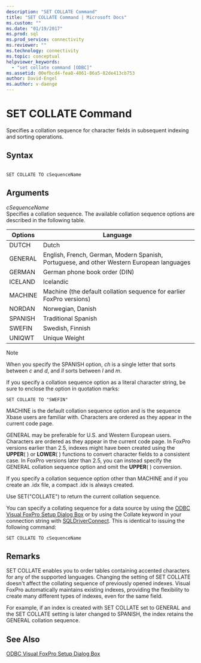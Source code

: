 ```yaml
---
description: "SET COLLATE Command"
title: "SET COLLATE Command | Microsoft Docs"
ms.custom: ""
ms.date: "01/19/2017"
ms.prod: sql
ms.prod_service: connectivity
ms.reviewer: ""
ms.technology: connectivity
ms.topic: conceptual
helpviewer_keywords: 
  - "set collate command [ODBC]"
ms.assetid: 00efbcd4-fea8-4061-86a5-82de413cb753
author: David-Engel
ms.author: v-daenge
---
```

# SET COLLATE Command
Specifies a collation sequence for character fields in subsequent indexing and sorting operations.  
  
## Syntax  
  
```  
  
SET COLLATE TO cSequenceName  
```  
  
## Arguments  
 *cSequenceName*  
 Specifies a collation sequence. The available collation sequence options are described in the following table.  
  
|Options|Language|  
|-------------|--------------|  
|DUTCH|Dutch|  
|GENERAL|English, French, German, Modern Spanish, Portuguese, and other Western European languages|  
|GERMAN|German phone book order (DIN)|  
|ICELAND|Icelandic|  
|MACHINE|Machine (the default collation sequence for earlier FoxPro versions)|  
|NORDAN|Norwegian, Danish|  
|SPANISH|Traditional Spanish|  
|SWEFIN|Swedish, Finnish|  
|UNIQWT|Unique Weight|  
  
> [!NOTE]  
>  When you specify the SPANISH option, *ch* is a single letter that sorts between *c* and *d*, and *ll* sorts between *l* and *m*.  
  
 If you specify a collation sequence option as a literal character string, be sure to enclose the option in quotation marks:  
  
```  
SET COLLATE TO "SWEFIN"  
```  
  
 MACHINE is the default collation sequence option and is the sequence Xbase users are familiar with. Characters are ordered as they appear in the current code page.  
  
 GENERAL may be preferable for U.S. and Western European users. Characters are ordered as they appear in the current code page. In FoxPro versions earlier than 2.5, indexes might have been created using the **UPPER**( ) or **LOWER**( ) functions to convert character fields to a consistent case. In FoxPro versions later than 2.5, you can instead specify the GENERAL collation sequence option and omit the **UPPER**( ) conversion.  
  
 If you specify a collation sequence option other than MACHINE and if you create an .idx file, a compact .idx is always created.  
  
 Use SET("COLLATE") to return the current collation sequence.  
  
 You can specify a collating sequence for a data source by using the [ODBC Visual FoxPro Setup Dialog Box](../../odbc/microsoft/odbc-visual-foxpro-setup-dialog-box.md) or by using the Collate keyword in your connection string with [SQLDriverConnect](../../odbc/microsoft/sqldriverconnect-visual-foxpro-odbc-driver.md). This is identical to issuing the following command:  
  
```  
SET COLLATE TO cSequenceName  
```  
  
## Remarks  
 SET COLLATE enables you to order tables containing accented characters for any of the supported languages. Changing the setting of SET COLLATE doesn't affect the collating sequence of previously opened indexes. Visual FoxPro automatically maintains existing indexes, providing the flexibility to create many different types of indexes, even for the same field.  
  
 For example, if an index is created with SET COLLATE set to GENERAL and the SET COLLATE setting is later changed to SPANISH, the index retains the GENERAL collation sequence.  
  
## See Also  
 [ODBC Visual FoxPro Setup Dialog Box](../../odbc/microsoft/odbc-visual-foxpro-setup-dialog-box.md)
